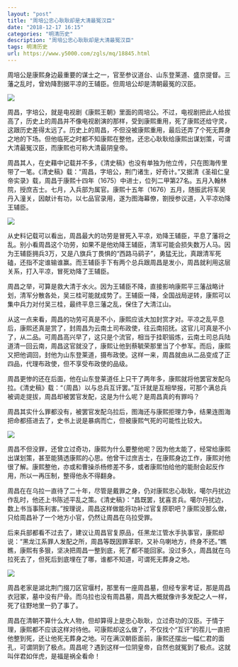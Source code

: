 ```yaml
---
layout: "post"
title: "周培公忠心耿耿却是大清最冤汉臣"
date: "2018-12-17 16:15"
categories: "明清历史"
description: "周培公忠心耿耿却是大清最冤汉臣"
tags: 明清历史
url: https://www.y5000.com/zgls/mq/18845.html
---
```






周培公是康熙身边最重要的谋士之一，官至参议道台、山东登莱道、盛京提督。三藩之乱时，曾劝降割据平凉的王辅臣。但周培公却是清朝最冤的汉臣。

![](https://img.y5000.com/uploads/allimg/170407/1325025260-0.jpg)

周昌，字培公，就是电视剧《康熙王朝》里面的周培公。不过，电视剧把此人给拔高了，历史上的周昌并不像电视剧演的那样，受到康熙重用，死了康熙还给守灵，这跟历史差得太远了。历史上的周昌，不但没被康熙重用，最后还弄了个死无葬身之地的下场。但他临死之时都不知康熙在整他，还忠心耿耿给康熙出谋划策，可谓大清最冤汉臣，而康熙也可称大清最阴皇帝。

周昌其人，在史藉中记载并不多，《清史稿》也没有单独为他立传，只在图海传里带了一笔。《清史稿》载：“周昌，字培公，荆门诸生，好奇计。”又据清《圣祖仁皇帝实录》载，周昌于康熙十四年（1675）中进士，位列二甲第27名。五月入翰林院，授庶吉士。七月，入兵部为属官。康熙十五年（1676）五月，随振武将军吴丹入潼关，因献计有功，以七品官录用，遂为图海幕僚，劄授参议道，入平凉劝降王辅臣。

![](https://img.y5000.com/uploads/allimg/170407/1325021A0-1.jpg)

从史料记载可以看出，周昌最大的功劳是冒死入平凉，劝降王辅臣，平息了藩将之乱。别小看周昌这个功劳，如果不是他劝降王辅臣，清军可能会损失数万人马。因为王辅臣拥兵3万，又是八旗兵丁畏惧的“西路马鹞子”，勇猛无比，真跟清军死磕，还指不定谁输谁赢。而王辅臣手下有两个总兵跟周昌是发小，周昌就利用这层关系，打入平凉，冒死劝降了王辅臣。

周昌之举，可算是救大清于水火。因为王辅臣不降，直接影响康熙平三藩战略计划，清军分散各处，吴三桂可能就成势了。王辅臣一降，全国战局逆转，康熙可以集中兵力对付吴三桂，最终平息三藩之乱，保住了大清江山。

从这一点来看，周昌的功劳可真是不小，康熙应该大加封赏才对。平凉之乱平息后，康熙还真是赏了，封周昌为云南土司布政使，往云南招抚。这官儿可真是不小了，从二品。可周昌高兴早了，这只是个流官，相当于挂职锻炼，云南土司总兵陆道清一回云南，周昌这官就没了，康熙让他到蔡毓荣那里当了个参军。而后，康熙又把他调回，封他为山东登莱道，摄布政使。这样一来，周昌就由从二品变成了正四品，代理布政使，但不享受布政使的品级。

周昌更惨的还在后面，他在山东登莱道任上只干了两年多，康熙就将他罢官发配乌拉。《清史稿》载：“（周昌）以与总兵互讦罢。”互讦就是互相举报，可那个满总兵被调走提拔，周昌却被罢官发配，这是为什么呢？是周昌真的有罪吗？

周昌其实什么罪都没有，被罢官发配乌拉后，图海还与康熙拒理力争，结果连图海把命都搭进去了，史书上说是暴病而亡，但被康熙气死的可能性比较大。

![](https://img.y5000.com/uploads/allimg/170407/1325026118-2.jpg)

周昌不但没罪，还曾立过奇功，康熙为什么要整他呢？因为他太能了，经常给康熙出谋划策，甚至能猜透康熙的心思。他曾干过庶吉士，在康熙身边工作，康熙对他很了解。康熙整他，亦或和曹操杀杨修差不多，或者康熙怕给他的能耐会起反作用，所以一再压制，整得他永不得翻身。

周昌在在乌拉一直待了二十年，尽管是戴罪之身，仍对康熙忠心耿耿，噶尔丹扰边作乱时，他还上书陈述平乱之策。《清史稿》：“昌既罢，犹喜言兵。噶尔丹扰边，数上书当事陈利害。”按理说，周昌这样做能将功补过官复原职吧？康熙没那么做，只给周昌补了一个地方小官，仍然让周昌在乌拉受罪。

后来兵部都看不过去了，建议让周昌官复原品，任黑龙江管水手执事官，康熙却说：“黑龙江系罪人发配之所，周昌等既因罪革职，又补乌喇地方，终身不还。”瞧瞧，康熙有多狠，坚决把周昌一整到底，死了都不能回家。没过多久，周昌就在乌拉死去了，但死后到底埋在了哪，谁都不知道，可谓死无葬身之地。

![](https://img.y5000.com/uploads/allimg/170407/8-1F40G32324J5.jpg)

周昌老家是湖北荆门掇刀区官堰村，那里有一座周昌墓，但经专家考证，那是周昌衣冠冢，墓中没有尸骨。而乌拉也没有周昌墓，周昌大概就像许多发配之人一样，死了往野地里一扔了事了。

周昌在清朝不算什么大人物，但却算得上是忠心耿耿，立过奇功的汉臣。于情于理，康熙都不应该这样对待他。可康熙却这么做了，不仅找个“互讦”的茬儿一直把他整到死，还让他死无葬身之地。可在满汉朝臣面前，康熙还摆出一幅仁君的面孔，可谓阴到了极点。周昌呢？遇到这样一位阴皇帝，自然也就冤到了极点。这就叫伴君如伴虎，是福是祸全看命！
